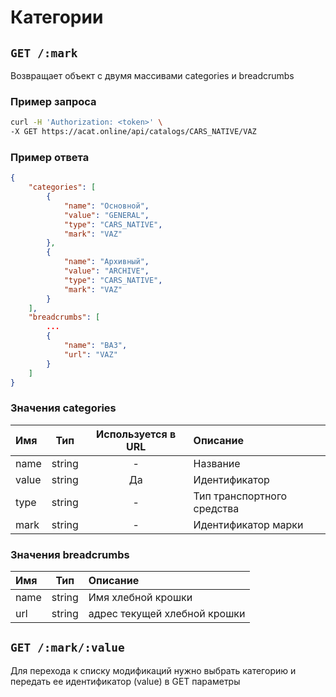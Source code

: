 # Категории

## `GET /:mark`

Возвращает объект с двумя массивами categories и breadcrumbs

### Пример запроса

```bash
curl -H 'Authorization: <token>' \
-X GET https://acat.online/api/catalogs/CARS_NATIVE/VAZ
```

### Пример ответа

```json
{
    "categories": [
        {
            "name": "Основной",
            "value": "GENERAL",
            "type": "CARS_NATIVE",
            "mark": "VAZ"
        },
        {
            "name": "Архивный",
            "value": "ARCHIVE",
            "type": "CARS_NATIVE",
            "mark": "VAZ"
        }
    ],
    "breadcrumbs": [
        ...
        {
            "name": "ВАЗ",
            "url": "VAZ"
        }
    ]
}
```

### Значения categories

| Имя | Тип | Используется в URL | Описание |
| :---- | :------: | :------: | :--------------- |
| name | string | - | Название |
| value | string | Да | Идентификатор |
| type | string | - | Тип транспортного средства |
| mark | string | - | Идентификатор марки |

### Значения breadcrumbs

| Имя | Тип | Описание |
| :---- | :------: | :--------------- |
| name | string | Имя хлебной крошки |
| url | string | адрес текущей хлебной крошки |


## `GET /:mark/:value`

Для перехода к списку модификаций нужно выбрать категорию и передать ее идентификатор (value) в GET параметры